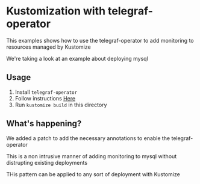 # Kustomization with telegraf-operator

This examples shows how to use the telegraf-operator to add monitoring to resources managed by Kustomize

We're taking a look at an example about deploying mysql

## Usage

1. Install `telegraf-operator`
2. Follow instructions [Here](https://github.com/kubernetes-sigs/kustomize/tree/master/examples/mySql)
3. Run `kustomize build` in this directory

## What's happening?

We added a patch to add the necessary annotations to enable the telegraf-operator

This is a non intrusive manner of adding monitoring to mysql without distrupting existing deployments

THis pattern can be applied to any sort of deployment with Kustomize
